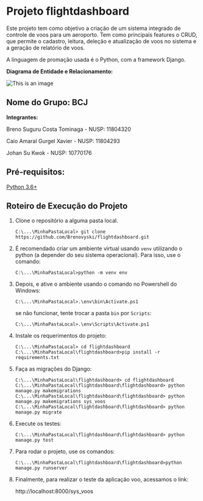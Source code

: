 # Projeto flightdashboard

Este projeto tem como objetivo a criação de um sistema integrado de controle de voos para um aeroporto. Tem como principais features o CRUD, que permite o cadastro, leitura, deleção e atualização de voos no sistema e a geração de relatório de voos. 

A linguagem de promação usada é o Python, com a framework Django.

**Diagrama de Entidade e Relacionamento:**

![This is an image](https://i.imgur.com/kcgnGWB.png)

## Nome do Grupo: BCJ

**Integrantes:** 

Breno Suguru Costa Tominaga - NUSP: 11804320

Caio Amaral Gurgel Xavier - NUSP: 11804293

Johan Su Kwok - NUSP: 10770176

## Pré-requisitos:
[Python 3.6+](https://www.python.org/downloads/)


## Roteiro de Execução do Projeto

1. Clone o repositório a alguma pasta local.

    ```
    C:\...\MinhaPastaLocal> git clone https://github.com/Brenovyski/flightdashboard.git
    ```

2. É recomendado criar um ambiente virtual usando `venv` utilizando o python (a depender do seu sistema operacional). Para isso, use o comando:

    ```
    C:\...\MinhaPastaLocal>python -m venv env
    ```

3. Depois, e ative o ambiente usando o comando no Powershell do Windows:

    ```
    C:\...\MinhaPastaLocal>.\env\bin\Activate.ps1
    ```
    se não funcionar, tente trocar a pasta `bin` por `Scripts`:
    ```
    C:\...\MinhaPastaLocal>.\env\Scripts\Activate.ps1
    ```


4. Instale os requerimentos do projeto:

    ```
    C:\...\MinhaPastaLocal> cd flightdashboard
    C:\...\MinhaPastaLocal\flightdashboard>pip install -r requirements.txt
    ```

5. Faça as migrações do Django:

    ```
    C:\...\MinhaPastaLocal\flightdashboard> cd flightdashboard
    C:\...\MinhaPastaLocal\flightdashboard\flightdashboard> python manage.py makemigrations
    C:\...\MinhaPastaLocal\flightdashboard\flightdashboard> python manage.py makemigrations sys_voos
    C:\...\MinhaPastaLocal\flightdashboard\flightdashboard> python manage.py migrate
    ```
6. Execute os testes:
    ```
    C:\...\MinhaPastaLocal\flightdashboard\flightdashboard> python manage.py test
    ```
7. Para rodar o projeto, use os comandos:

    ```
    C:\...\MinhaPastaLocal\flightdashboard\flightdashboard>python manage.py runserver
    ```


8. Finalmente, para realizar o teste da aplicação voo, acessamos o link:

    http://localhost:8000/sys_voos




